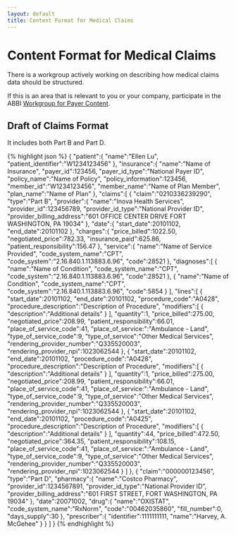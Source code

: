 ```yaml
---
layout: default
title: Content Format for Medical Claims
---
```


# Content Format for Medical Claims

There is a workgroup actively working on describing how medical claims data should be structured.

If this is an area that is relevant to you or your company, participate in the ABBI [Workgroup for Payer Content](http://wiki.siframework.org/ABBI+Payers+Workgroup).

## Draft of Claims Format

It includes both Part B and Part D.

{% highlight json %}
{
   "patient":{
      "name":"Ellen Lu",
      "patient_identifier":"W1234123456"
   },
   "insurance":{
      "name":"Name of Insurance",
      "payer_id":123456,
      "payer_id_type":"National Payer ID",
      "policy_name":"Name of Policy",
      "policy_information":123456,
      "member_id":"W1234123456",
      "member_name":"Name of Plan Member",
      "plan_name":"Name of Plan"
   },
   "claims":[
      {
         "claim":"0210336239290",
         "type":"Part B",
         "provider":{
            "name":"Inova Health Services",
            "provider_id":123456789,
            "provider_id_type":"National Provider ID",
            "provider_billing_address":"601 OFFICE CENTER DRIVE FORT WASHINGTON, PA 19034"
         },
         "date":{
            "start_date":20101102,
            "end_date":20101102
         },
         "charges":{
            "price_billed":1022.50,
            "negotiated_price":782.33,
            "insurance_paid":625.86,
            "patient_responsibility":156.47
         },
         "service":{
            "name":"Name of Service Provided",
            "code_system_name":"CPT",
            "code_system":"2.16.840.1.113883.6.96",
            "code":28521
         },
         "diagnoses":[
            {
               "name":"Name of Condition",
               "code_system_name":"CPT",
               "code_system":"2.16.840.1.113883.6.96",
               "code":28521
            },
            {
               "name":"Name of Condition",
               "code_system_name":"CPT",
               "code_system":"2.16.840.1.113883.6.96",
               "code":5854
            }
         ],
         "lines":[
            {
               "start_date":20101102,
               "end_date":20101102,
               "procedure_code":"A0428",
               "procedure_description":"Description of Procedure",
               "modifiers":[
                  {
                     "description":"Additional details"
                  }
               ],
               "quantity":1,
               "price_billed":275.00,
               "negotiated_price":208.99,
               "patient_responsibility":66.01,
               "place_of_service_code":41,
               "place_of_service:":"Ambulance - Land",
               "type_of_service_code":9,
               "type_of_service":"Other Medical Services",
               "rendering_provider_number":"Q335520003",
               "rendering_provider_npi":1023062544
            },
            {
               "start_date":20101102,
               "end_date":20101102,
               "procedure_code":"A0428",
               "procedure_description":"Description of Procedure",
               "modifiers":[
                  {
                     "description":"Additional details"
                  }
               ],
               "quantity":1,
               "price_billed":275.00,
               "negotiated_price":208.99,
               "patient_responsibility":66.01,
               "place_of_service_code":41,
               "place_of_service:":"Ambulance - Land",
               "type_of_service_code":9,
               "type_of_service":"Other Medical Services",
               "rendering_provider_number":"Q335520003",
               "rendering_provider_npi":1023062544
            },
            {
               "start_date":20101102,
               "end_date":20101102,
               "procedure_code":"A0425",
               "procedure_description":"Description of Procedure",
               "modifiers":[
                  {
                     "description":"Additional details"
                  }
               ],
               "quantity":44,
               "price_billed":472.50,
               "negotiated_price":364.35,
               "patient_responsibility":108.15,
               "place_of_service_code":41,
               "place_of_service:":"Ambulance - Land",
               "type_of_service_code":9,
               "type_of_service":"Other Medical Services",
               "rendering_provider_number":"Q335520003",
               "rendering_provider_npi":1023062544
            }
         ]
      },
      {
         "claim":"000000123456",
         "type":"Part D",
         "pharmacy":{
            "name":"Costco Pharmacy",
            "provider_id":1234567891,
            "provider_id_type":"National Provider ID",
            "provider_billing_address":"601 FIRST STREET, FORT WASHINGTON, PA 19034"
         },
         "date":20071002,
         "drug":{
            "name":"OXISTAT",
            "code_system_name":"RxNorm",
            "code":"00462035860",
            "fill_number":0,
            "days_supply":30
         },
         "prescriber":{
            "identifier":1111111111,
            "name":"Harvey, A. McGehee"
         }
      }
   ]
}
{% endhighlight %}